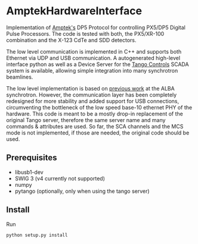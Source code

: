 AmptekHardwareInterface
=======================
Implementation of [Amptek's](https://www.amptek.com) DP5 Protocol for controlling PX5/DP5 Digital Pulse Processors. The code is tested with both, the PX5/XR-100 combination and the X-123 CdTe and SDD detectors.

The low level communication is implemented in C++ and supports both Ethernet via UDP and USB communication. A autogenerated high-level interface python as well as a Device Server for the [Tango Controls](https://www.tango-controls.org) SCADA system is available, allowing simple integration into many synchrotron beamlines.

The low level implementation is based on [previous work](https://github.com/ALBA-Synchrotron/AmptekPX5DS) at the ALBA synchrotron. However, the communication layer has been completely redesigned for more stability and added support for USB connections, circumventing the bottleneck of the low speed base-10 ethernet PHY of the hardware.
This code is meant to be a mostly drop-in replacement of the original Tango server, therefore the same server name and many commands & attributes are used. So far, the SCA channels and the MCS mode is not implemented, if those are needed, the original code should be used.


Prerequisites
-------------
 - libusb1-dev
 - SWIG 3 (v4 currently not supported)
 - numpy
 - pytango (optionally, only when using the tango server)
 
Install
-------
Run

    python setup.py install


